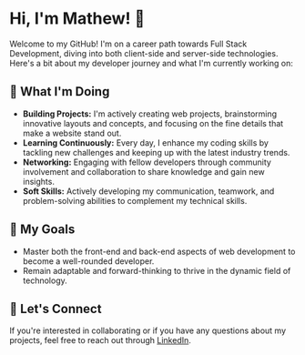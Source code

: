# Hi, I'm Mathew! 👋

Welcome to my GitHub! I'm on a career path towards Full Stack Development, diving into both client-side and server-side technologies. Here's a bit about my developer journey and what I'm currently working on:

## 🌱 What I'm Doing

- **Building Projects:** I'm actively creating web projects, brainstorming innovative layouts and concepts, and focusing on the fine details that make a website stand out.
- **Learning Continuously:** Every day, I enhance my coding skills by tackling new challenges and keeping up with the latest industry trends.
- **Networking:** Engaging with fellow developers through community involvement and collaboration to share knowledge and gain new insights.
- **Soft Skills:** Actively developing my communication, teamwork, and problem-solving abilities to complement my technical skills.

## 🚀 My Goals

- Master both the front-end and back-end aspects of web development to become a well-rounded developer.
- Remain adaptable and forward-thinking to thrive in the dynamic field of technology.

## 🤝 Let's Connect

If you're interested in collaborating or if you have any questions about my projects, feel free to reach out through [LinkedIn](https://linkedin.com/in/mathew-marquez).
